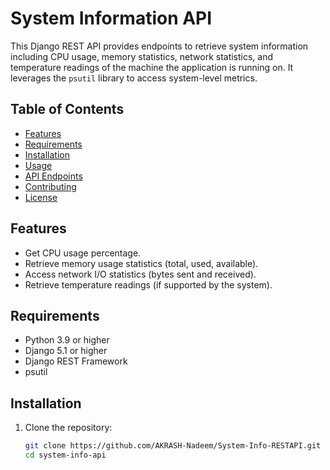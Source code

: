 # System Information API

This Django REST API provides endpoints to retrieve system information including CPU usage, memory statistics, network statistics, and temperature readings of the machine the application is running on. It leverages the `psutil` library to access system-level metrics.

## Table of Contents

- [Features](#features)
- [Requirements](#requirements)
- [Installation](#installation)
- [Usage](#usage)
- [API Endpoints](#api-endpoints)
- [Contributing](#contributing)
- [License](#license)

## Features

- Get CPU usage percentage.
- Retrieve memory usage statistics (total, used, available).
- Access network I/O statistics (bytes sent and received).
- Retrieve temperature readings (if supported by the system).

## Requirements

- Python 3.9 or higher
- Django 5.1 or higher
- Django REST Framework
- psutil

## Installation

1. Clone the repository:

   ```bash
   git clone https://github.com/AKRASH-Nadeem/System-Info-RESTAPI.git
   cd system-info-api
